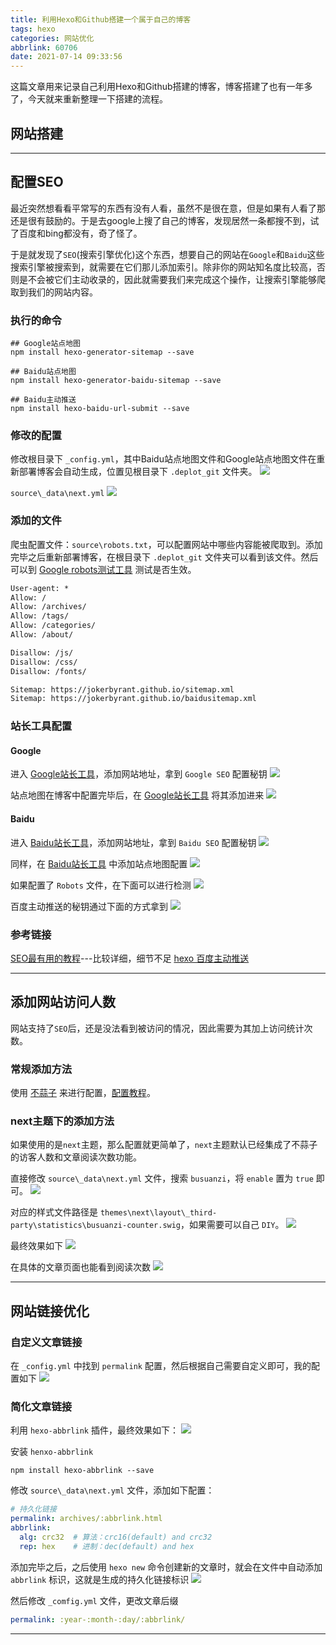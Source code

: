 ```yaml
---
title: 利用Hexo和Github搭建一个属于自己的博客
tags: hexo
categories: 网站优化
abbrlink: 60706
date: 2021-07-14 09:33:56
---
```


这篇文章用来记录自己利用Hexo和Github搭建的博客，博客搭建了也有一年多了，今天就来重新整理一下搭建的流程。

<!--more-->

## 网站搭建

---

## 配置SEO
最近突然想看看平常写的东西有没有人看，虽然不是很在意，但是如果有人看了那还是很有鼓励的。于是去google上搜了自己的博客，发现居然一条都搜不到，试了百度和bing都没有，奇了怪了。

于是就发现了`SEO`(搜索引擎优化)这个东西，想要自己的网站在`Google`和`Baidu`这些搜索引擎被搜索到，就需要在它们那儿添加索引。除非你的网站知名度比较高，否则是不会被它们主动收录的，因此就需要我们来完成这个操作，让搜索引擎能够爬取到我们的网站内容。

### 执行的命令
```
## Google站点地图
npm install hexo-generator-sitemap --save

## Baidu站点地图
npm install hexo-generator-baidu-sitemap --save

## Baidu主动推送
npm install hexo-baidu-url-submit --save
```

### 修改的配置
修改根目录下 `_config.yml`，其中Baidu站点地图文件和Google站点地图文件在重新部署博客会自动生成，位置见根目录下 `.deplot_git` 文件夹。
![](https://i.loli.net/2021/07/14/eGco5xiQ38Nt4DL.png)

`source\_data\next.yml`
![](https://i.loli.net/2021/07/14/Kv3EQFreZIdWtO9.png)

### 添加的文件
爬虫配置文件：`source\robots.txt`，可以配置网站中哪些内容能被爬取到。添加完毕之后重新部署博客，在根目录下 `.deplot_git` 文件夹可以看到该文件。然后可以到 [Google robots测试工具](https://www.google.com/webmasters/tools/robots-testing-tool) 测试是否生效。
``` txt
User-agent: *
Allow: /
Allow: /archives/
Allow: /tags/
Allow: /categories/
Allow: /about/

Disallow: /js/
Disallow: /css/
Disallow: /fonts/

Sitemap: https://jokerbyrant.github.io/sitemap.xml
Sitemap: https://jokerbyrant.github.io/baidusitemap.xml
```

### 站长工具配置
#### Google
进入 [Google站长工具](https://search.google.com/search-console)，添加网站地址，拿到 `Google SEO` 配置秘钥
![](https://i.loli.net/2021/07/14/TLGPS31y6aEvOIx.png)

站点地图在博客中配置完毕后，在 [Google站长工具](https://search.google.com/search-console) 将其添加进来
![](https://i.loli.net/2021/07/14/VlZvxWErbfKYq7P.png)

#### Baidu
进入 [Baidu站长工具](https://ziyuan.baidu.com/site/)，添加网站地址，拿到 `Baidu SEO` 配置秘钥
![](https://i.loli.net/2021/07/14/Trg7YISqXJmFNER.png)

同样，在 [Baidu站长工具](https://ziyuan.baidu.com/site/) 中添加站点地图配置
![](https://i.loli.net/2021/07/14/gls8nDRvZLfEzjC.png)

如果配置了 `Robots` 文件，在下面可以进行检测
![](https://i.loli.net/2021/07/14/EjCJc3KqSt4W7YX.png)

百度主动推送的秘钥通过下面的方式拿到
![](https://i.loli.net/2021/07/14/kdZtQfaloNB7AvK.png)

### 参考链接
[SEO最有用的教程](https://weilining.github.io/1.html)---比较详细，细节不足
[hexo 百度主动推送](https://lanlan2017.github.io/blog/7ac3f85/)

---

## 添加网站访问人数
网站支持了`SEO`后，还是没法看到被访问的情况，因此需要为其加上访问统计次数。

### 常规添加方法
使用 [不蒜子](http://busuanzi.ibruce.info/) 来进行配置，[配置教程](http://ibruce.info/2015/04/04/busuanzi/)。

### next主题下的添加方法
如果使用的是`next`主题，那么配置就更简单了，`next`主题默认已经集成了不蒜子的访客人数和文章阅读次数功能。

直接修改 `source\_data\next.yml` 文件，搜索 `busuanzi`，将 `enable` 置为 `true` 即可。
![](https://i.loli.net/2021/07/14/YGudrUtkZMjscWn.png)

对应的样式文件路径是 `themes\next\layout\_third-party\statistics\busuanzi-counter.swig`，如果需要可以自己 `DIY`。
![](https://i.loli.net/2021/07/14/TH24CFDAbOKnWkM.png)

最终效果如下
![](https://i.loli.net/2021/07/14/JYZ1x4POfTkvV6y.png)

在具体的文章页面也能看到阅读次数
![](https://i.loli.net/2021/07/14/tJunadHUZprOLAE.png)

--- 

## 网站链接优化
### 自定义文章链接
在 `_config.yml` 中找到 `permalink` 配置，然后根据自己需要自定义即可，我的配置如下
![](https://i.loli.net/2021/07/27/GReo6igVcPhXIju.png)

### 简化文章链接
利用 `hexo-abbrlink` 插件，最终效果如下：
![](https://i.loli.net/2021/07/27/W7jchnAleIDs4Ei.png)

安装 `henxo-abbrlink`
```batch
npm install hexo-abbrlink --save
```

修改 `source\_data\next.yml` 文件，添加如下配置：
```yml
# 持久化链接
permalink: archives/:abbrlink.html
abbrlink:
  alg: crc32  # 算法：crc16(default) and crc32
  rep: hex    # 进制：dec(default) and hex
```

添加完毕之后，之后使用 `hexo new` 命令创建新的文章时，就会在文件中自动添加 `abbrlink` 标识，这就是生成的持久化链接标识
![](https://i.loli.net/2021/07/27/bGgUPRDom2nHE5h.png)

然后修改 `_comfig.yml` 文件，更改文章后缀
```yml
permalink: :year-:month-:day/:abbrlink/
```
---



